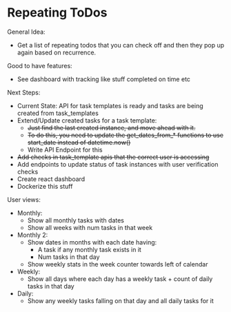 # Repeating ToDos

General Idea:
* Get a list of repeating todos that you can check off and then they pop up again based on recurrence.

Good to have features:
* See dashboard with tracking like stuff completed on time etc

Next Steps:
* Current State: API for task templates is ready and tasks are being created from task_templates
* Extend/Update created tasks for a task template:
  * ~~Just find the last created instance, and move ahead with it.~~
  * ~~To do this, you need to update the get_dates_from_* functions to use start_date instead of datetime.now()~~
  * Write API Endpoint for this
* ~~Add checks in task_template apis that the correct user is accessing~~
* Add endpoints to update status of task instances with user verification checks
* Create react dashboard
* Dockerize this stuff

User views:
* Monthly:
  * Show all monthly tasks with dates
  * Show all weeks with num tasks in that week
* Monthly 2:
  * Show dates in months with each date having:
    * A task if any monthly task exists in it
    * Num tasks in that day
  * Show weekly stats in the week counter towards left of calendar
* Weekly:
  * Show all days where each day has a weekly task + count of daily tasks in that day
* Daily:
  * Show any weekly tasks falling on that day and all daily tasks for it
